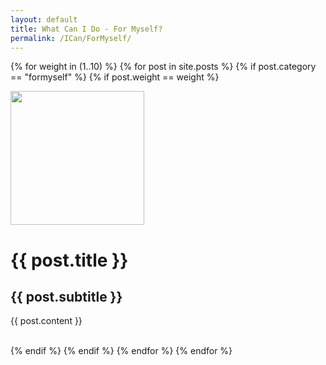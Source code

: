 ```yaml
---
layout: default
title: What Can I Do - For Myself?
permalink: /ICan/ForMyself/
---
```


{% for weight in (1..10) %}
  {% for post in site.posts %}
      {% if post.category == "formyself" %}
        {% if post.weight == weight %}
<p>
    <div class="clear"></div>
    <div class="grid_3">
        <img src="{{ post.image }}" width="214px"/>
    </div>
    <div class="grid_6">
        <h1>{{ post.title }}</h1>
        <h2>{{ post.subtitle }}</h2>
        {{ post.content }}
    </div>
</p>
<div class="clear"></div>
<br>
        {% endif %}
      {% endif %}
  {% endfor %}
{% endfor %}